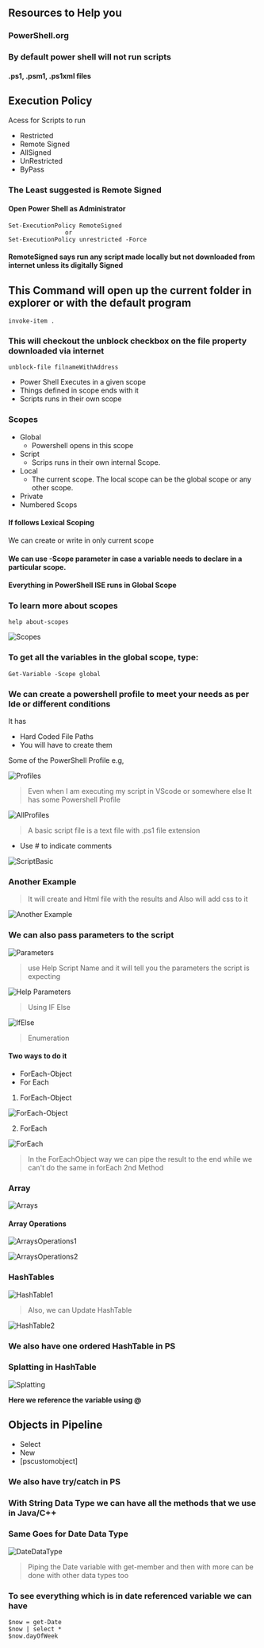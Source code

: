 ## Resources to Help you

### PowerShell.org

### By default power shell will not run scripts

#### .ps1, .psm1, .ps1xml files

## Execution Policy

Acess for Scripts to run

- Restricted
- Remote Signed
- AllSigned
- UnRestricted
- ByPass

### The Least suggested is Remote Signed

#### Open Power Shell as Administrator

```
Set-ExecutionPolicy RemoteSigned
                or
Set-ExecutionPolicy unrestricted -Force
```

#### RemoteSigned says run any script made locally but not downloaded from internet unless its digitally Signed

## This Command will open up the current folder in explorer or with the default program

```
invoke-item .
```

### This will checkout the unblock checkbox on the file property downloaded via internet

```
unblock-file filnameWithAddress
```

- Power Shell Executes in a given scope
- Things defined in scope ends with it
- Scripts runs in their own scope

### Scopes

- Global
  - Powershell opens in this scope
- Script
  - Scrips runs in their own internal Scope.
- Local
  - The current scope. The local scope can be the global scope or any other scope.
- Private
- Numbered Scops

#### If follows Lexical Scoping

We can create or write in only current scope

#### We can use -Scope parameter in case a variable needs to declare in a particular scope.

#### Everything in PowerShell ISE runs in Global Scope

### To learn more about scopes

```
help about-scopes
```

![Scopes](Images/Scopes.jpg)

### To get all the variables in the global scope, type:

```
Get-Variable -Scope global
```

### We can create a powershell profile to meet your needs as per Ide or different conditions

It has

- Hard Coded File Paths
- You will have to create them

Some of the PowerShell Profile e.g,

![Profiles](Images/Profiles.jpg)

> Even when I am executing my script in VScode or somewhere else It has some Powershell Profile

![AllProfiles](Images/AllProfiles.jpg)

> A basic script file is a text file with .ps1 file extension

- Use # to indicate comments

![ScriptBasic](Images/ScriptBasic.jpg)

### Another Example

> It will create and Html file with the results and Also will add css to it

![Another Example](Images/AnotherExample.png)

### We can also pass parameters to the script

![Parameters](Images/Parameters.png)

> use Help Script Name and it will tell you the parameters the script is expecting

![Help Parameters](Images/helpParameters.png)

> Using IF Else

![IfElse](Images/IfElse.png)

> Enumeration

#### Two ways to do it

- ForEach-Object
- For Each

1. ForEach-Object

![ForEach-Object](Images/ForEachObject.png)

2. ForEach

![ForEach](Images/ForEach.png)

> In the ForEachObject way we can pipe the result to the end while we can't do the same in forEach 2nd Method

### Array

![Arrays](Images/Arrays.jpg)

#### Array Operations

![ArraysOperations1](Images/ArraysOperations1.png)

![ArraysOperations2](Images/ArraysOperations2.png)

### HashTables

![HashTable1](Images/HashTable1.png)

> Also, we can Update HashTable

![HashTable2](Images/HashTable2.png)

### We also have one ordered HashTable in PS

### Splatting in HashTable

![Splatting](Images/splatting.png)

**Here we reference the variable using @**

## Objects in Pipeline

- Select
- New 
- [pscustomobject]

### We also have try/catch in PS

### With String Data Type we can have all the methods that we use in Java/C++

### Same Goes for Date Data Type
![DateDataType](Images/DateDataType.png)

> Piping the Date variable with get-member and then with more can be done with other data types too

### To see everything which is in date referenced variable we can have
```
$now = get-Date
$now | select *
$now.dayOfWeek
```




